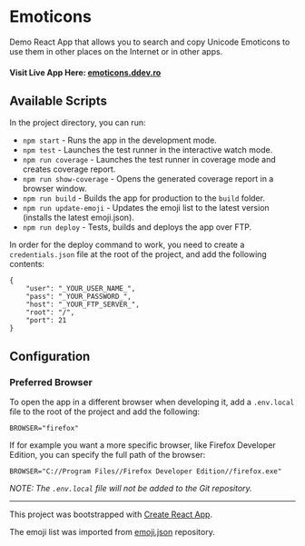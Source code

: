 # Emoticons

Demo React App that allows you to search and copy Unicode Emoticons to use them in other places on the Internet or in other apps.

#### Visit Live App Here: [emoticons.ddev.ro](https://emoticons.ddev.ro)

## Available Scripts

In the project directory, you can run:

* `npm start` - Runs the app in the development mode.
* `npm test` - Launches the test runner in the interactive watch mode.
* `npm run coverage` - Launches the test runner in coverage mode and creates coverage report.
* `npm run show-coverage` - Opens the generated coverage report in a browser window.
* `npm run build` - Builds the app for production to the `build` folder.
* `npm run update-emoji` - Updates the emoji list to the latest version (installs the latest emoji.json).
* `npm run deploy` - Tests, builds and deploys the app over FTP.

In order for the deploy command to work, you need to create a `credentials.json` file at the root of the project, and add the following contents:

```
{
	"user": "_YOUR_USER_NAME_",
	"pass": "_YOUR_PASSWORD_",
	"host": "_YOUR_FTP_SERVER_",
	"root": "/",
	"port": 21
}
```

## Configuration

### Preferred Browser
To open the app in a different browser when developing it, add a `.env.local` file to the root of the project and add the following:
```
BROWSER="firefox"
```
If for example you want a more specific browser, like Firefox Developer Edition, you can specify the full path of the browser:
```
BROWSER="C://Program Files//Firefox Developer Edition//firefox.exe"
```
*NOTE: The `.env.local` file will not be added to the Git repository.*

---

This project was bootstrapped with [Create React App](https://github.com/facebook/create-react-app).

The emoji list was imported from [emoji.json](https://github.com/amio/emoji.json) repository.
